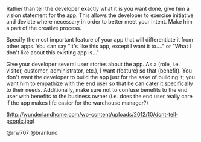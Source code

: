 Rather than tell the developer exactly what it is you want done, give him a vision statement for the app. This allows the developer to exercise initiative and deviate where necessary in order to better meet your intent. Make him a part of the creative process.

Specify the most important feature of your app that will differentiate it from other apps. You can say "It's like this app, except I want it to...." or "What I don't like about this existing app is..."

Give your developer several user stories about the app. As a (role, i.e. visitor, customer, administrator, etc.), I want (feature) so that (benefit). You don't want the developer to build the app just for the sake of building it; you want him to empathize with the end user so that he can cater it specifically to their needs. Additionally, make sure not to confuse benefits to the end user with benefits to the business owner (i.e. does the end user really care if the app makes life easier for the warehouse manager?)

(http://wunderlandhome.com/wp-content/uploads/2012/10/dont-tell-people.jpg)

@rrw707 @branlund
